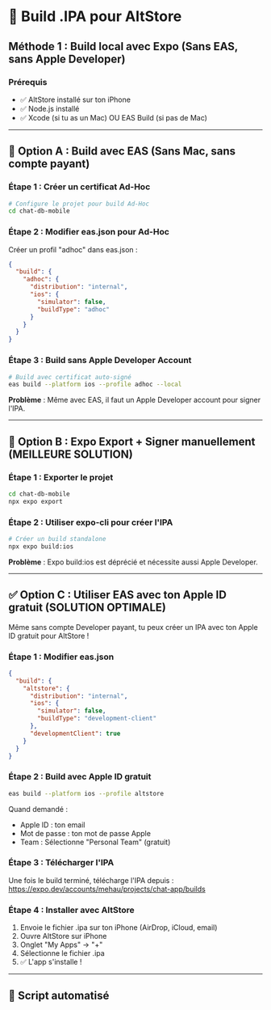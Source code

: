 # 🍎 Build .IPA pour AltStore

## Méthode 1 : Build local avec Expo (Sans EAS, sans Apple Developer)

### Prérequis
- ✅ AltStore installé sur ton iPhone
- ✅ Node.js installé
- ✅ Xcode (si tu as un Mac) OU EAS Build (si pas de Mac)

---

## 🚀 Option A : Build avec EAS (Sans Mac, sans compte payant)

### Étape 1 : Créer un certificat Ad-Hoc

```bash
# Configure le projet pour build Ad-Hoc
cd chat-db-mobile
```

### Étape 2 : Modifier eas.json pour Ad-Hoc

Créer un profil "adhoc" dans eas.json :
```json
{
  "build": {
    "adhoc": {
      "distribution": "internal",
      "ios": {
        "simulator": false,
        "buildType": "adhoc"
      }
    }
  }
}
```

### Étape 3 : Build sans Apple Developer Account

```bash
# Build avec certificat auto-signé
eas build --platform ios --profile adhoc --local
```

**Problème** : Même avec EAS, il faut un Apple Developer account pour signer l'IPA.

---

## 🎯 Option B : Expo Export + Signer manuellement (MEILLEURE SOLUTION)

### Étape 1 : Exporter le projet

```bash
cd chat-db-mobile
npx expo export
```

### Étape 2 : Utiliser expo-cli pour créer l'IPA

```bash
# Créer un build standalone
npx expo build:ios
```

**Problème** : Expo build:ios est déprécié et nécessite aussi Apple Developer.

---

## ✅ Option C : Utiliser EAS avec ton Apple ID gratuit (SOLUTION OPTIMALE)

Même sans compte Developer payant, tu peux créer un IPA avec ton Apple ID gratuit pour AltStore !

### Étape 1 : Modifier eas.json

```json
{
  "build": {
    "altstore": {
      "distribution": "internal",
      "ios": {
        "simulator": false,
        "buildType": "development-client"
      },
      "developmentClient": true
    }
  }
}
```

### Étape 2 : Build avec Apple ID gratuit

```bash
eas build --platform ios --profile altstore
```

Quand demandé :
- Apple ID : ton email
- Mot de passe : ton mot de passe Apple
- Team : Sélectionne "Personal Team" (gratuit)

### Étape 3 : Télécharger l'IPA

Une fois le build terminé, télécharge l'IPA depuis :
https://expo.dev/accounts/mehau/projects/chat-app/builds

### Étape 4 : Installer avec AltStore

1. Envoie le fichier .ipa sur ton iPhone (AirDrop, iCloud, email)
2. Ouvre AltStore sur iPhone
3. Onglet "My Apps" → "+"
4. Sélectionne le fichier .ipa
5. ✅ L'app s'installe !

---

## 🔧 Script automatisé
